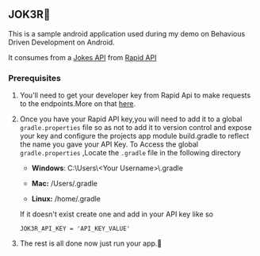 ## JOK3R🤡

This is a sample android application used during my demo on Behavious Driven Development on Android.

It consumes from a [Jokes API](https://rapidapi.com/Sv443/api/jokeapi) from [Rapid API](https://rapidapi.com)

### Prerequisites

1. You'll need to get your developer key from Rapid Api to make requests to the endpoints.More on that [here](https://docs.rapidapi.com/docs/keys).
2.  Once you have your Rapid API key,you will need to add it to a global ```gradle.properties``` file so as not to add it to
 version control and expose your key and configure the projects app module build.gradle to reflect the name you gave your
 API Key.
 To Access the global ```gradle.properties``` ,Locate the `.gradle` file in the following directory
    
    - <b>Windows</b>: C:\Users\\\<Your Username>\\\.gradle

    - <b>Mac:</b> /Users<Your Username>/.gradle   
     
    - <b>Linux:</b> /home<Your Username>/.gradle 
 
    If it doesn't exist create one and add in your API key like so
 
     ```properties
    JOK3R_API_KEY = 'API_KEY_VALUE'
    ```
 
3. The rest is all done now just run your app.👻
